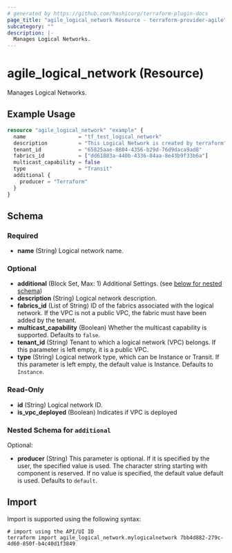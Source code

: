```yaml
---
# generated by https://github.com/hashicorp/terraform-plugin-docs
page_title: "agile_logical_network Resource - terraform-provider-agile"
subcategory: ""
description: |-
  Manages Logical Networks.
---
```


# agile_logical_network (Resource)

Manages Logical Networks.

## Example Usage

```terraform
resource "agile_logical_network" "example" {
  name                 = "tf_test_logical_network"
  description          = "This Logical Network is created by terraform"
  tenant_id            = "65825aae-8804-4356-b29d-76d9daca9ad8"
  fabrics_id           = ["dd61883a-440b-4336-84aa-8e43b9f33b6a"]
  multicast_capability = false
  type                 = "Transit"
  additional {
    producer = "Terraform"
  }
}
```

<!-- schema generated by tfplugindocs -->
## Schema

### Required

- **name** (String) Logical network name.

### Optional

- **additional** (Block Set, Max: 1) Additional Settings. (see [below for nested schema](#nestedblock--additional))
- **description** (String) Logical network description.
- **fabrics_id** (List of String) ID of the fabrics associated with the logical network. If the VPC is not a public VPC, the fabric must have been added by the tenant.
- **multicast_capability** (Boolean) Whether the multicast capability is supported. Defaults to `false`.
- **tenant_id** (String) Tenant to which a logical network (VPC) belongs. If this parameter is left empty, it is a public VPC.
- **type** (String) Logical network type, which can be Instance or Transit. If this parameter is left empty, the default value is Instance. Defaults to `Instance`.

### Read-Only

- **id** (String) Logical network ID.
- **is_vpc_deployed** (Boolean) Indicates if VPC is deployed

<a id="nestedblock--additional"></a>
### Nested Schema for `additional`

Optional:

- **producer** (String) This parameter is optional. If it is specified by the user, the specified value is used. The character string starting with component is reserved. If no value is specified, the default value default is used. Defaults to `default`.

## Import

Import is supported using the following syntax:

```shell
# import using the API/UI ID
terraform import agile_logical_network.mylogicalnetwork 7bb4d882-279c-4d60-850f-b4c40d1f3849
```
